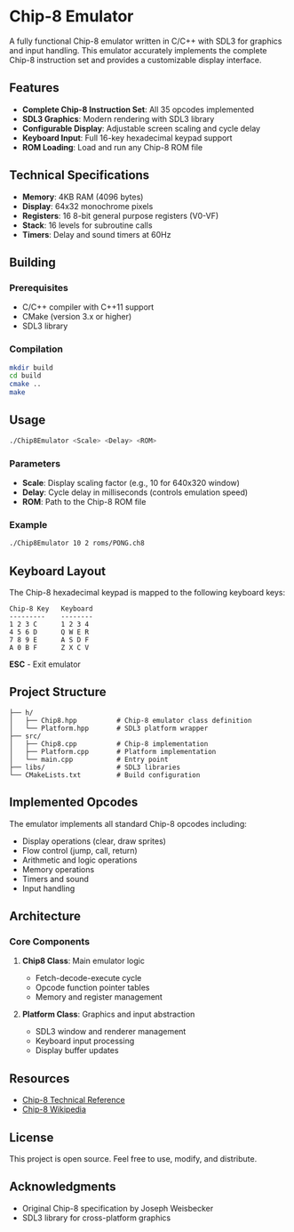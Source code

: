 # Chip-8 Emulator

A fully functional Chip-8 emulator written in C/C++ with SDL3 for graphics and input handling. This emulator accurately implements the complete Chip-8 instruction set and provides a customizable display interface.

## Features

- **Complete Chip-8 Instruction Set**: All 35 opcodes implemented
- **SDL3 Graphics**: Modern rendering with SDL3 library
- **Configurable Display**: Adjustable screen scaling and cycle delay
- **Keyboard Input**: Full 16-key hexadecimal keypad support
- **ROM Loading**: Load and run any Chip-8 ROM file

## Technical Specifications

- **Memory**: 4KB RAM (4096 bytes)
- **Display**: 64x32 monochrome pixels
- **Registers**: 16 8-bit general purpose registers (V0-VF)
- **Stack**: 16 levels for subroutine calls
- **Timers**: Delay and sound timers at 60Hz

## Building

### Prerequisites

- C/C++ compiler with C++11 support
- CMake (version 3.x or higher)
- SDL3 library

### Compilation

```bash
mkdir build
cd build
cmake ..
make
```

## Usage

```bash
./Chip8Emulator <Scale> <Delay> <ROM>
```

### Parameters

- **Scale**: Display scaling factor (e.g., 10 for 640x320 window)
- **Delay**: Cycle delay in milliseconds (controls emulation speed)
- **ROM**: Path to the Chip-8 ROM file

### Example

```bash
./Chip8Emulator 10 2 roms/PONG.ch8
```

## Keyboard Layout

The Chip-8 hexadecimal keypad is mapped to the following keyboard keys:

```
Chip-8 Key   Keyboard
---------    --------
1 2 3 C      1 2 3 4
4 5 6 D      Q W E R
7 8 9 E      A S D F
A 0 B F      Z X C V
```

**ESC** - Exit emulator

## Project Structure

```
├── h/
│   ├── Chip8.hpp          # Chip-8 emulator class definition
│   └── Platform.hpp       # SDL3 platform wrapper
├── src/
│   ├── Chip8.cpp          # Chip-8 implementation
│   ├── Platform.cpp       # Platform implementation
│   └── main.cpp           # Entry point
├── libs/                  # SDL3 libraries
└── CMakeLists.txt         # Build configuration
```

## Implemented Opcodes

The emulator implements all standard Chip-8 opcodes including:

- Display operations (clear, draw sprites)
- Flow control (jump, call, return)
- Arithmetic and logic operations
- Memory operations
- Timers and sound
- Input handling

## Architecture

### Core Components

1. **Chip8 Class**: Main emulator logic
   - Fetch-decode-execute cycle
   - Opcode function pointer tables
   - Memory and register management

2. **Platform Class**: Graphics and input abstraction
   - SDL3 window and renderer management
   - Keyboard input processing
   - Display buffer updates

## Resources

- [Chip-8 Technical Reference](http://devernay.free.fr/hacks/chip8/C8TECH10.HTM)
- [Chip-8 Wikipedia](https://en.wikipedia.org/wiki/CHIP-8)

## License

This project is open source. Feel free to use, modify, and distribute.

## Acknowledgments

- Original Chip-8 specification by Joseph Weisbecker
- SDL3 library for cross-platform graphics
